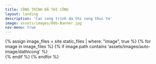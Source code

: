 ```yaml
---
title: CÔNG TRÌNH ĐÃ THI CÔNG
layout: landing
description: 'Cac cong trinh da thi cong thuc te'
image: assets/images/00b-Banner.jpg
nav-menu: true
---
```


<!-- Main -->
<div id="main">

<!-- One -->
<section class="no-padding" id="one">	
    <div class="container-fluid">
	<div class="row-no-gutters">
		{% assign image_files = site.static_files | where: "image", true %}
		{% for image in image_files %}	
        {% if image.path contains 'assets/images/auto-image/dathicong' %}
		<div class="col-lg-4 col-sm-4">
			<a href="#" class="portfolio-box">
				<img src="{{site.baseurl}}{{ image.path }}" class="img-responsive" alt="">
			</a>
		</div> 
        {% endif %}
		{% endfor %}
	</div>
    </div>
</section>

</div>
